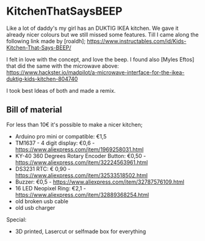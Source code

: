 # KitchenThatSaysBEEP
Like a lot of daddy's my girl has an DUKTIG IKEA kitchen.
We gave it already nicer colours but we still missed some features.
Till I came along the following link made by [roaldh]; 
https://www.instructables.com/id/Kids-Kitchen-That-Says-BEEP/

I felt in love with the concept, and love the beep.
I found also [Myles Eftos] that did the same with the microwave above:
https://www.hackster.io/madpilot/a-microwave-interface-for-the-ikea-duktig-kids-kitchen-804740

I took best Ideas of both and made a remix.


## Bill of material

For less than 10€ it's possible to make a nicer kitchen;

* Arduino pro mini or compatible: €1,5  
* TM1637 - 4 digit display: €0,6 - https://www.aliexpress.com/item/1969258031.html 
* KY-40 360 Degrees Rotary Encoder Button: €0,50 - https://www.aliexpress.com/item/32224563961.html
* DS3231 RTC: € 0,90 - https://www.aliexpress.com/item/32533518502.html
* Buzzer: €0,5 - https://www.aliexpress.com/item/32787576109.html
* 16 LED Neopixel Ring: €2,1 - https://www.aliexpress.com/item/32889368254.html  
* old broken usb cable
* old usb charger

Special:
* 3D printed, Lasercut or selfmade box for everything 


